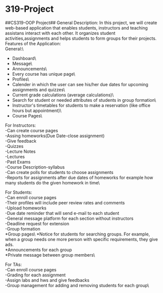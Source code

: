 # 319-Project
##CS319-OOP Project##
General Description: In this project, we will create web-based application that enables students, instructors and teaching assistans interact with each other. It organizes student activities,assignments and helps students to form groups for their projects.
Features of the Application:\
General:\
* Dashboard\
* Message\
* Announcements\ 
* Every course has unique page\
* Profiles\
* Calender in which the user can see his/her due dates for upcoming assignments and quizzes\
* Current grade calculations (average calculations)\
* Search for student or needed attributes of students in group formation\
* Instructor's timetables for students to make a reservation (like office hours but appointment)\
* Course Pages\

For Instructors:\
-Can create course pages\
-Assing homeworks(Due Date-close assignment)\
-Give feedback\
-Quizzes\
-Lecture Notes\
-Lectures\
-Past Exams\
-Course Description-syllabus\
-Can create polls for students to choose assignments\
-Reports for assignments after due dates of homeworks for example how many students do the given homework in time\ 

For Students:\
-Can enroll course pages\
-Their profiles will include peer review rates and comments\
-Upload homeworks\
-Due date reminder that will send e-mail to each student\
-General message platform for each section without instructors\
-Deadline request for extension\
-Group formation\
*Group pages\ 
*Notice for students for searching groups. For example, when a group needs one more person with specific requirements, they give ads.\
*Announcements for each group\
*Private message between group members\  

For TAs:\
-Can enroll course pages\
-Grading for each assignment\
-Assign labs and hws and give feedbacks\
-Group management for adding and removing students for each group\

